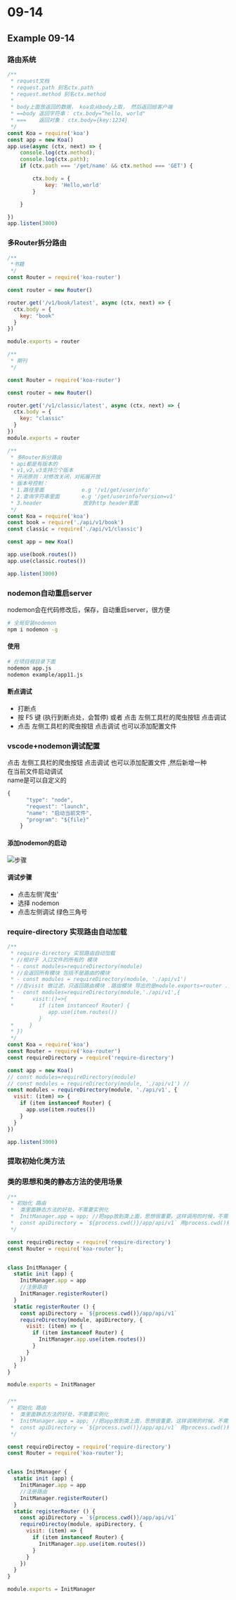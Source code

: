 # 09-14

## Example 09-14

### 路由系统

```javascript
/**
 * request文档
 * request.path 别名ctx.path
 * request.method 别名ctx.method
 * 
 * body上面放返回的数据， koa会从body上取， 然后返回给客户端
 * ==body 返回字符串： ctx.body=“hello, world"
 * ===    返回对象： ctx.body={key:1234}
 */
const Koa = require('koa')
const app = new Koa()
app.use(async (ctx, next) => {
    console.log(ctx.method);
    console.log(ctx.path);
    if (ctx.path === '/get/name' && ctx.method === 'GET') {

        ctx.body = {
            key: 'Hello,world'
        }

    }

})
app.listen(3000)
```

### 多Router拆分路由

```javascript
/**
 *书籍
 */
const Router = require('koa-router')

const router = new Router()

router.get('/v1/book/latest', async (ctx, next) => {
  ctx.body = {
    key: "book"
  }
})

module.exports = router
```

```javascript
/**
 * 期刊
 */

const Router = require('koa-router')

const router = new Router()

router.get('/v1/classic/latest', async (ctx, next) => {
  ctx.body = {
    key: "classic"
  }
})
module.exports = router
```

```javascript
/**
 * 多Router拆分路由
 * api都是有版本的
 * v1,v2,v3支持三个版本
 * 开闭原则：对修改关闭，对拓展开放
 * 版本号控制：
 * 1.路径里面            e.g '/v1/get/userinfo'
 * 2.查询字符串里面       e.g '/get/userinfo?version=v1'
 * 3.header             放到http header里面
 */
const Koa = require('koa')
const book = require('./api/v1/book')
const classic = require('./api/v1/classic')

const app = new Koa()

app.use(book.routes())
app.use(classic.routes())

app.listen(3000)
```

### nodemon自动重启server

nodemon会在代码修改后，保存，自动重启server，很方便

```bash
# 全局安装nodemon
npm i nodemon -g
```

#### 使用

```bash
# 在项目根目录下面 
nodemon app.js
nodemon example/app11.js
```

#### 断点调试

- 打断点
- 按 F5 键 (执行到断点处，会暂停) 或者 点击 左侧工具栏的爬虫按钮 点击调试
- 点击 左侧工具栏的爬虫按钮 点击调试 也可以添加配置文件

### vscode+nodemon调试配置

点击 左侧工具栏的爬虫按钮 点击调试 也可以添加配置文件 ,然后新增一种<br>
在当前文件启动调试<br>
name是可以自定义的

```javascript
{
      "type": "node",
      "request": "launch",
      "name": "启动当前文件",
      "program": "${file}"
    }
```

#### 添加nodemon的启动

![步骤](./images/EEB6CD7C-22E5-410a-AA63-890BF4933F8D.png)

#### 调试步骤

- 点击左侧'爬虫'
- 选择 nodemon
- 点击左侧调试 绿色三角号

### require-directory 实现路由自动加载

```javascript
/**
 * require-directory 实现路由自动加载
 * //相对于 入口文件的所有的 模块
 * - const modules=requireDirectory(module) 
 * //会返回所有模块 包括不是路由的模块
 * - const modules = requireDirectory(module, './api/v1') 
 * //在visit 做过滤，只返回路由模块 .路由模块 导出的是module.exports=router .是Router的一个实例，所以可以通过判断 item instanceof Router 判断是不是一个路由
 * - const modules=requireDirectory(module,'./api/v1',{
 *      visit:()=>{
 *        if (item instanceof Router) {
             app.use(item.routes())
          }
 *     }
 * })
 */
const Koa = require('koa')
const Router = require('koa-router')
const requireDirectory = require('require-directory')

const app = new Koa()
// const modules=requireDirectory(module) 
// const modules = requireDirectory(module, './api/v1') //
const modules = requireDirectory(module, './api/v1', {
  visit: (item) => {
    if (item instanceof Router) {
      app.use(item.routes())
    }
  }
})

app.listen(3000)
```

### 提取初始化类方法

### 类的思想和类的静态方法的使用场景

```javascript
/**
 * 初始化 路由
 *  类里面静态方法的好处，不需要实例化
 *  InitManager.app = app; //把app放到类上面，思想很重要。这样调用的时候，不需要传参数了
 *  const apiDirectory = `${process.cwd()}/app/api/v1` 用process.cwd()解决硬编码问题 
 */

const requireDirectoy = require('require-directory')
const Router = require('koa-router');


class InitManager {
  static init (app) {
    InitManager.app = app
    //注册路由
    InitManager.registerRouter()
  }
  static registerRouter () {
    const apiDirectory = `${process.cwd()}/app/api/v1`
    requireDirectoy(module, apiDirectory, {
      visit: (item) => {
        if (item instanceof Router) {
          InitManager.app.use(item.routes())
        }
      }
    })
  }
}

module.exports = InitManager
```

### #

```javascript
/**
 * 初始化 路由
 *  类里面静态方法的好处，不需要实例化
 *  InitManager.app = app; //把app放到类上面，思想很重要。这样调用的时候，不需要传参数了
 *  const apiDirectory = `${process.cwd()}/app/api/v1` 用process.cwd()解决硬编码问题 
 */

const requireDirectoy = require('require-directory')
const Router = require('koa-router');


class InitManager {
  static init (app) {
    InitManager.app = app
    //注册路由
    InitManager.registerRouter()
  }
  static registerRouter () {
    const apiDirectory = `${process.cwd()}/app/api/v1`
    requireDirectoy(module, apiDirectory, {
      visit: (item) => {
        if (item instanceof Router) {
          InitManager.app.use(item.routes())
        }
      }
    })
  }
}

module.exports = InitManager
```
